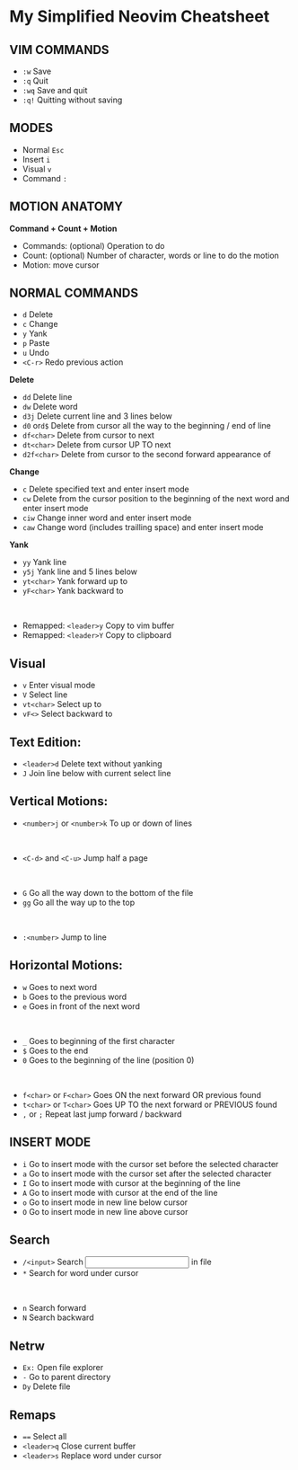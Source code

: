 # **My Simplified Neovim Cheatsheet**

## **__VIM COMMANDS__**
* `:w` Save
* `:q` Quit
* `:wq` Save and quit
* `:q!` Quitting without saving

## **__MODES__**
* Normal `Esc`
* Insert `i`
* Visual `v`
* Command `:`

## **__MOTION ANATOMY__**
**Command + Count + Motion**
* Commands: (optional) Operation to do 
* Count: (optional) Number of character, words or line to do the motion
* Motion: move cursor

## **__NORMAL COMMANDS__**
* `d` Delete
* `c` Change
* `y` Yank
* `p` Paste
* `u` Undo
* `<C-r>` Redo previous action

**__Delete__**
* `dd` Delete line
* `dw` Delete word
* `d3j` Delete current line and 3 lines below
* `d0` or`d$` Delete from cursor all the way to the beginning / end of line
* `df<char>` Delete from cursor to next <char>
* `dt<char>` Delete from cursor UP TO next <char>
* `d2f<char>` Delete from cursor to the second forward appearance of <char>

**__Change__**
* `c` Delete specified text and enter insert mode
* `cw` Delete from the cursor position to the beginning of the next word and enter insert mode
* `ciw` Change inner word and enter insert mode
* `caw` Change word (includes trailling space) and enter insert mode

**__Yank__**
* `yy` Yank line
* `y5j` Yank line and 5 lines below
* `yt<char>` Yank forward up to <char>
* `yF<char>` Yank backward to <char>

<br>

* Remapped: `<leader>y`  Copy to vim buffer 
* Remapped: `<leader>Y` Copy to clipboard

## **__Visual__**
* `v` Enter visual mode
* `V` Select line
* `vt<char>` Select up to <char>
* `vF<>` Select backward to <char>

## **__Text Edition__**:
* `<leader>d`  Delete text without yanking
* `J` Join line below with current select line

## **__Vertical Motions__**:
* `<number>j` or `<number>k` To up or down <number> of lines

<br>

* `<C-d>` and `<C-u>` Jump half a page

<br>

* `G` Go all the way down to the bottom of the file
* `gg` Go all the way up to the top

<br>

* `:<number>` Jump to line <number>

## **__Horizontal Motions__**:
* `w` Goes to next word
* `b` Goes to the previous word
* `e` Goes in front of the next word

<br>

* `_` Goes to beginning of the first character
* `$` Goes to the end
* `0` Goes to the beginning of the line (position 0) 

<br>

* `f<char>` or  `F<char>`  Goes ON the next forward OR previous <char> found
* `t<char>` or `T<char>`  Goes UP TO the next forward or PREVIOUS <char> found
* `,` or `;` Repeat last jump forward / backward

## **__INSERT MODE__**
* `i` Go to insert mode with the cursor set before the selected character
* `a` Go to insert mode with the cursor set after the selected character
* `I` Go to insert mode with cursor at the beginning of the line
* `A` Go to insert mode with cursor at the end of the line
* `o` Go to insert mode in new line below cursor
* `O` Go to insert mode in new line above cursor

## **__Search__**
* `/<input>`  Search <input> in file
* `*` Search for word under cursor

<br>

* `n` Search forward
* `N` Search backward

## **Netrw**
* `Ex:` Open file explorer
* `-` Go to parent directory
* `Dy` Delete file

## **Remaps**
* `==` Select all
* `<leader>q` Close current buffer
* `<leader>s` Replace word under cursor

